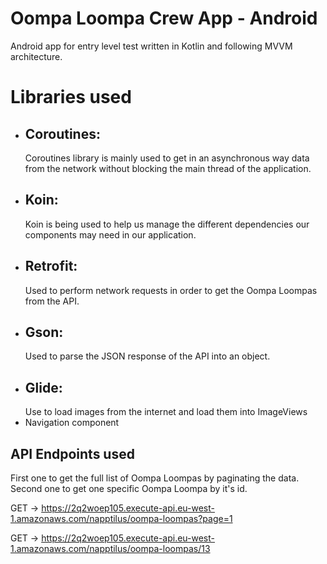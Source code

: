 ﻿# Oompa Loompa Crew App - Android

Android app for entry level test written in Kotlin and following MVVM architecture.

# Libraries used

 - Coroutines:
	 - 
	 Coroutines library is mainly used to get in an asynchronous way data from the network without blocking the main thread of the application.
 - Koin:
	 - 
	 Koin is being used to help us manage the different dependencies our components may need in our application.
 - Retrofit:
	 - 
	 Used to perform network requests in order to get the Oompa Loompas from the API. 
 - Gson:
	 - 
	 Used to parse the JSON response of the API into an object.
 - Glide:
	 - 
	 Use to load images from the internet and load them into ImageViews
 - Navigation component

## API Endpoints used

First one to get the full list of Oompa Loompas by paginating the data.
Second one to get one specific Oompa Loompa by it's id.

GET -> https://2q2woep105.execute-api.eu-west-1.amazonaws.com/napptilus/oompa-loompas?page=1

GET -> https://2q2woep105.execute-api.eu-west-1.amazonaws.com/napptilus/oompa-loompas/13

